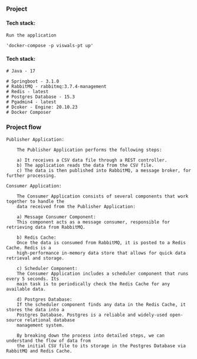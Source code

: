 ### Project

#### Tech stack:
    Run the application

    'docker-compose -p viswals-pt up'

#### Tech stack:
    # Java - 17

    # Springboot - 3.1.0
    # RabbitMQ - rabbitmq:3.7.4-management
    # Redis - latest
    # Postgres Database - 15.3
    # Pgadmin4 - latest
    # Dcoker - Engine: 20.10.23
    # Docker Composer

### Project flow

    Publisher Application:

        The Publisher Application performs the following steps:

        a) It receives a CSV data file through a REST controller.
        b) The application reads the data from the CSV file.
        c) The data is then published into RabbitMQ, a message broker, for further processing.

    Consumer Application:

        The Consumer Application consists of several components that work together to handle the 
        data received from the Publisher Application:

        a) Message Consumer Component:
        This component acts as a message consumer, responsible for retrieving data from RabbitMQ.

        b) Redis Cache:
        Once the data is consumed from RabbitMQ, it is posted to a Redis Cache. Redis is a 
        high-performance in-memory data store that allows for quick data retrieval and storage.

        c) Scheduler Component:
        The Consumer Application includes a scheduler component that runs every 5 seconds. Its 
        main task is to periodically check the Redis Cache for any available data.
        
        d) Postgres Database:
        If the scheduler component finds any data in the Redis Cache, it stores the data into a 
        Postgres Database. Postgres is a reliable and widely-used open-source relational database 
        management system.

        By breaking down the process into detailed steps, we can understand the flow of data from 
        the initial CSV file to its storage in the Postgres Database via RabbitMQ and Redis Cache.
